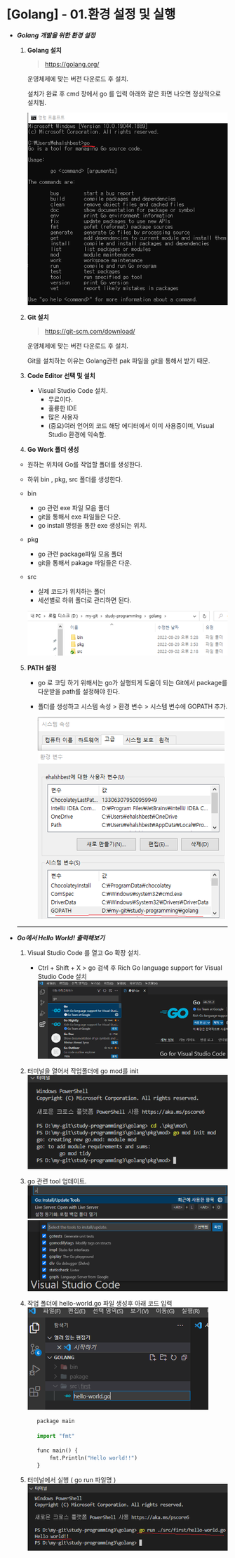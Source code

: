 # [Golang] - 01.환경 설정 및 실행

* ___Golang 개발을 위한 환경 설정___
  1. __Golang 설치__
      > https://golang.org/

      운영체제에 맞는 버전 다운로드 후 설치.

      설치가 완료 후 cmd 창에서 go 를 입력 아래와 같은 화면 나오면 정상적으로 설치됨.

      ![캡처](_Img/cmd-go.PNG)

  2. __Git 설치__
      > https://git-scm.com/download/

      운영체제에 맞는 버전 다운로드 후 설치.

      Git을 설치하는 이유는 Golang관련 pak 파일을 git을 통해서 받기 때문.

  3. __Code Editor 선택 및 설치__
     - Visual Studio Code 설치.
        - 무료이다.
        - 훌륭한 IDE
        - 많은 사용자
        - (중요)여러 언어의 코드 해당 에디터에서 이미 사용중이며, Visual Studio 환경에 익숙함.


  4. __Go Work 폴더 생성__
    - 원하는 위치에 Go를 작업할 폴더를 생성한다.
    - 하위 bin , pkg, src 폴더를 생성한다.

    - bin
      - go 관련 exe 파일 모음 폴더
      - git을 통해서 exe 파일들은 다운.
      - go install 명령을 통한 exe 생성되는 위치.

    - pkg
      - go 관련 package파일 모음 폴더
      - git을 통해서 pakage 파일들은 다운.

    - src
      - 실제 코드가 위치하는 폴더
      - 세션별로 하위 폴더로 관리하면 된다.

      ![캡처](_Img/go-workfolder.PNG)

  5. __PATH 설정__
      - go 로 코딩 하기 위해서는 go가 실행되게 도움이 되는 Git에서 package를 다운받을 path를 설정해야 한다.
      - 폴더를 생성하고 시스템 속성 > 환경 변수 > 시스템 변수에 GOPATH 추가.
  
        ![캡처](_Img/go-path.PNG)

    
    
    ---


* ___Go에서 Hello World! 출력해보기___
  
    1. Visual Studio Code 를 열고 Go 확장 설치.  
       - Ctrl + Shift + X > go 검색 후 Rich Go language support for Visual Studio Code 설치  
        ![캡처](_Img/go-extensions.PNG)

    1. 터미널을 열어서 작업폴더에 go mod를 init
       ![캡처](_Img/go-mod.PNG)

    2. go 관련 tool 업데이트.  
       ![캡처](_Img/go-tool-update-1.PNG)
       ![캡처](_Img/go-tool-update-2.PNG)

    3. 작업 폴더에 hello-world.go 파일 생성후 아래 코드 입력
       ![캡처](_Img/helloworld-1.PNG)
       ```python
          package main

          import "fmt"

          func main() {
	          fmt.Println("Hello world!!")
          }
       ```

    5. 터미널에서 실행 ( go run 파일명 )
       ![캡처](_Img/helloworld-2.PNG)
